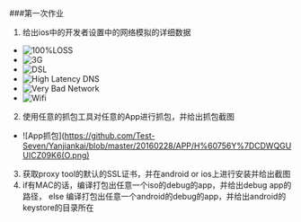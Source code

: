 
###第一次作业 
1. 给出ios中的开发者设置中的网络模拟的详细数据 
* ![100%LOSS](https://github.com/Test-Seven/Yanjiankai/blob/master/20160228/network/IMG_0330.PNG)
* ![3G](https://github.com/Test-Seven/Yanjiankai/blob/master/20160228/network/IMG_0331.PNG)
* ![DSL](https://github.com/Test-Seven/Yanjiankai/blob/master/20160228/network/IMG_0332.PNG)
* ![High Latency DNS](https://github.com/Test-Seven/Yanjiankai/blob/master/20160228/network/IMG_0334.PNG)
* ![Very Bad Network](https://github.com/Test-Seven/Yanjiankai/blob/master/20160228/network/IMG_0335.PNG)
* ![Wifi](https://github.com/Test-Seven/Yanjiankai/blob/master/20160228/network/IMG_0336.PNG)
2. 使用任意的抓包工具对任意的App进行抓包，并给出抓包截图 
 * ![App抓包](https://github.com/Test-Seven/Yanjiankai/blob/master/20160228/APP/H%60756Y%7DCDWQGUUICZ09K6(O.png)
3. 获取proxy tool的默认的SSL证书，并在android or ios上进行安装并给出截图 
4. if有MAC的话，编译打包出任意一个iso的debug的app，并给出debug app的路径，
   else 编译打包出任意一个android的debug的app，并给出android的keystore的目录所在